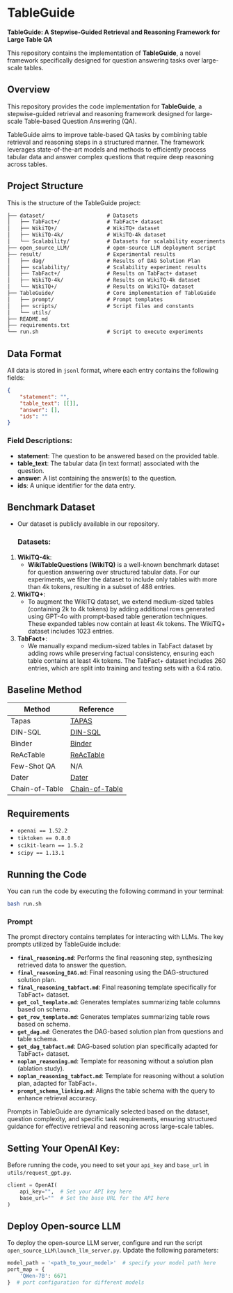 # TableGuide

**TableGuide: A Stepwise-Guided Retrieval and Reasoning Framework for Large Table QA**

This repository contains the implementation of **TableGuide**, a novel framework specifically designed for question answering tasks over large-scale tables.

## Overview

This repository provides the code implementation for **TableGuide**, a stepwise-guided retrieval and reasoning framework designed for large-scale Table-based Question Answering (QA). 

TableGuide aims to improve table-based QA tasks by combining table retrieval and reasoning steps in a structured manner. The framework leverages state-of-the-art models and methods to efficiently process tabular data and answer complex questions that require deep reasoning across tables.

## Project Structure

This is the structure of the TableGuide project:

```latex
├── dataset/                    # Datasets
│   ├── TabFact+/               # TabFact+ dataset
│   ├── WikiTQ+/                # WikiTQ+ dataset
│   ├── WikiTQ-4k/              # WikiTQ-4k dataset
│   └── Scalability/            # Datasets for scalability experiments
├── open_source_LLM/            # open-source LLM deployment script
├── result/                     # Experimental results
│   ├── dag/                    # Results of DAG Solution Plan
│   ├── scalability/            # Scalability experiment results
│   ├── TabFact+/               # Results on TabFact+ dataset
│   ├── WikiTQ-4k/              # Results on WikiTQ-4k dataset
│   └── WikiTQ+/                # Results on WikiTQ+ dataset
├── TableGuide/                 # Core implementation of TableGuide
│   ├── prompt/                 # Prompt templates
│   ├── scripts/                # Script files and constants
│   └── utils/                  
├── README.md                   
├── requirements.txt            
└── run.sh                      # Script to execute experiments
```

## Data Format

All data is stored in `jsonl` format, where each entry contains the following fields:

```json
{
    "statement": "", 
    "table_text": [[]], 
    "answer": [], 
    "ids": ""
}
```

### Field Descriptions:

- **statement**: The question to be answered based on the provided table.
- **table_text**: The tabular data (in text format) associated with the question.
- **answer**: A list containing the answer(s) to the question.
- **ids**: A unique identifier for the data entry.

## Benchmark Dataset

+ Our dataset is publicly available in our repository.

  ### Datasets:
  
1. **WikiTQ-4k**:
     - **WikiTableQuestions (WikiTQ)** is a well-known benchmark dataset for question answering over structured tabular data. For our experiments, we filter the dataset to include only tables with more than 4k tokens, resulting in a subset of 488 entries.
2. **WikiTQ+**:
     - To augment the WikiTQ dataset, we extend medium-sized tables (containing 2k to 4k tokens) by adding additional rows generated using GPT-4o with prompt-based table generation techniques. These expanded tables now contain at least 4k tokens. The WikiTQ+ dataset includes 1023 entries.
3. **TabFact+**:
     + We manually expand medium-sized tables in TabFact dataset by adding rows while preserving factual consistency, ensuring each table contains at least 4k tokens. The TabFact+ dataset includes 260 entries, which are split into training and testing sets with a 6:4 ratio.

## Baseline Method

| Method         | Reference                                                    |
| -------------- | ------------------------------------------------------------ |
| Tapas          | [TAPAS](https://huggingface.co/docs/transformers/model_doc/tapas) |
| DIN-SQL        | [DIN-SQL](https://github.com/madhup/DIN-SQL)                 |
| Binder         | [Binder](https://github.com/zsong96wisc/Binder-TableQA)      |
| ReAcTable      | [ReAcTable](https://github.com/yunjiazhang/reactable)        |
| Few-Shot QA    | N/A                                                          |
| Dater          | [Dater](https://arxiv.org/pdf/2301.13808)                    |
| Chain-of-Table | [Chain-of-Table](https://github.com/google-research/chain-of-table) |

## Requirements

+ `openai == 1.52.2`
+ `tiktoken == 0.8.0`
+ `scikit-learn == 1.5.2`
+ `scipy == 1.13.1`

## Running the Code

You can run the code by executing the following command in your terminal:

```bash
bash run.sh
```

### Prompt

The prompt directory contains templates for interacting with LLMs. The key prompts utilized by TableGuide include:

- **`final_reasoning.md`**: Performs the final reasoning step, synthesizing retrieved data to answer the question.
- **`final_reasoning_DAG.md`**: Final reasoning using the DAG-structured solution plan.
- **`final_reasoning_tabfact.md`**: Final reasoning template specifically for TabFact+ dataset.
- **`get_col_template.md`**: Generates templates summarizing table columns based on schema.
- **`get_row_template.md`**: Generates templates summarizing table rows based on schema.
- **`get_dag.md`**: Generates the DAG-based solution plan from questions and table schema.
- **`get_dag_tabfact.md`**: DAG-based solution plan specifically adapted for TabFact+ dataset.
- **`noplan_reasoning.md`**: Template for reasoning without a solution plan (ablation study).
- **`noplan_reasoning_tabfact.md`**: Template for reasoning without a solution plan, adapted for TabFact+.
- **`prompt_schema_linking.md`**: Aligns the table schema with the query to enhance retrieval accuracy.

Prompts in TableGuide are dynamically selected based on the dataset, question complexity, and specific task requirements, ensuring structured guidance for effective retrieval and reasoning across large-scale tables.

## Setting Your OpenAI Key:

Before running the code, you need to set your `api_key` and `base_url` in `utils/request_gpt.py`.

```python
client = OpenAI(
    api_key="",  # Set your API key here
    base_url=""  # Set the base URL for the API here
)
```

## Deploy Open-source LLM

To deploy the open-source LLM server, configure and run the script `open_source_LLM\launch_llm_server.py`. Update the following parameters:

```python
model_path = '<path_to_your_model>'  # specify your model path here
port_map = {
    'QWen-7B': 6671
}  # port configuration for different models
```